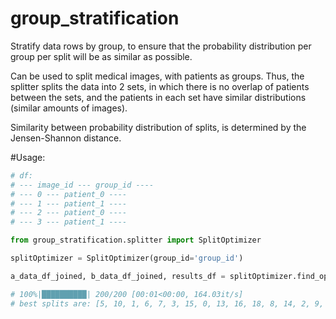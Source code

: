 # group_stratification
Stratify data rows by group, to ensure that the probability distribution per group per split will be as similar as possible. 

Can be used to split medical images, with patients as groups. 
Thus, the splitter splits the data into 2 sets, in which there is no overlap of patients between
the sets, and the patients in each set have similar distributions (similar amounts of images).

Similarity between probability distribution of splits, is determined by the Jensen-Shannon distance.


#Usage:
```python
# df:
# --- image_id --- group_id ----
# --- 0 --- patient_0 ----
# --- 1 --- patient_1 ----
# --- 2 --- patient_0 ----
# --- 3 --- patient_1 ----

from group_stratification.splitter import SplitOptimizer

splitOptimizer = SplitOptimizer(group_id='group_id')

a_data_df_joined, b_data_df_joined, results_df = splitOptimizer.find_optimal_split(df,test_size=0.2,max_iter=200)

# 100%|██████████| 200/200 [00:01<00:00, 164.03it/s]
# best splits are: [5, 10, 1, 6, 7, 3, 15, 0, 13, 16, 18, 8, 14, 2, 9, 12, 17, 11],[4, 19]

```
